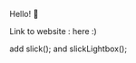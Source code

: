 Hello! 👋

Link to website : <a hfref='https://bluemoonecho.github.io/a-leve/index.html'>here :)</a>


add slick();
and slickLightbox();


